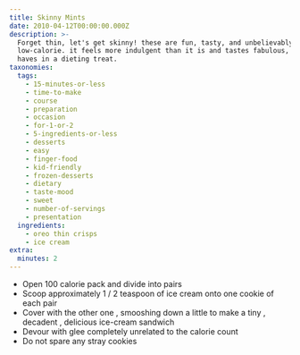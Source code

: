 ```yaml
---
title: Skinny Mints
date: 2010-04-12T00:00:00.000Z
description: >-
  Forget thin, let's get skinny! these are fun, tasty, and unbelievably
  low-calorie. it feels more indulgent than it is and tastes fabulous, two must
  haves in a dieting treat.
taxonomies:
  tags:
    - 15-minutes-or-less
    - time-to-make
    - course
    - preparation
    - occasion
    - for-1-or-2
    - 5-ingredients-or-less
    - desserts
    - easy
    - finger-food
    - kid-friendly
    - frozen-desserts
    - dietary
    - taste-mood
    - sweet
    - number-of-servings
    - presentation
  ingredients:
    - oreo thin crisps
    - ice cream
extra:
  minutes: 2
---
```

 - Open 100 calorie pack and divide into pairs
 - Scoop approximately 1 / 2 teaspoon of ice cream onto one cookie of each pair
 - Cover with the other one , smooshing down a little to make a tiny , decadent , delicious ice-cream sandwich
 - Devour with glee completely unrelated to the calorie count
 - Do not spare any stray cookies
